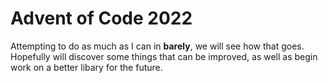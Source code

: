 # Advent of Code 2022

Attempting to do as much as I can in **barely**, we will see how that goes.
Hopefully will discover some things that can be improved, as well as begin work on a better libary for the future.
